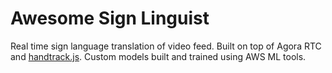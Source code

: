 # Awesome Sign Linguist

Real time sign language translation of video feed. Built on top of Agora RTC and [handtrack.js](https://github.com/victordibia/handtrack.js/). Custom models built and trained using AWS ML tools.
